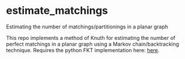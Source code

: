 # estimate_matchings
Estimating the number of matchings/partitionings in a planar graph

This repo implements a method of Knuth for estimating the number of perfect matchings in a planar graph using a Markov chain/backtracking technique. Requires the python FKT implementation here: <a href="https://github.com/drdeford/FKT_Perfect_Matchings"> here</a>.


